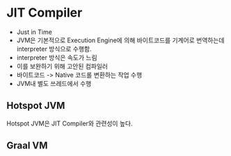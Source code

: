 # JIT Compiler

- Just in Time  
- JVM은 기본적으로 Execution Engine에 의해 바이트코드를 기계어로 번역하는데 interpreter 방식으로 수행함.
- interpreter 방식은 속도가 느림
- 이를 보완하기 위해 고안된 컴파일러
- 바이트코드 -> Native 코드롤 변환하는 작업 수행
- JVM내 별도 쓰레드에서 수행

## Hotspot JVM
Hotspot JVM은 JIT Compiler와 관련성이 높다.

## Graal VM